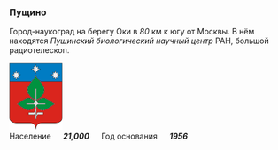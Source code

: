 <!--2021-12-01 00:38:04-->
### Пущино
Город-наукоград на берегу Оки в *80* км к югу от Москвы.
В нём находятся *Пущинский биологический научный центр* РАН, большой радиотелескоп.

<img src="Pushchino.png" width="96px"><br>
Население &emsp; ***21,000*** &emsp;
Год&nbsp;основания &emsp; ***1956***